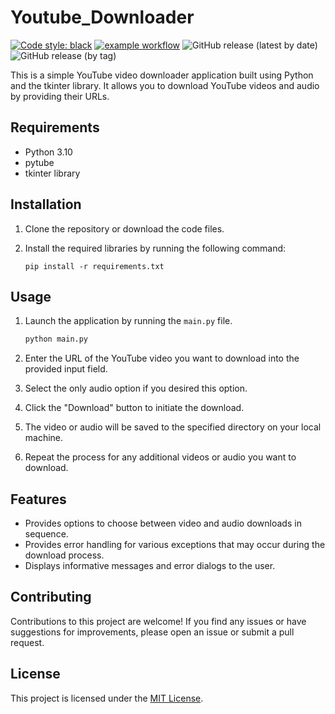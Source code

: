 # Youtube_Downloader

[![Code style: black](https://img.shields.io/badge/code%20style-black-000000.svg)](https://github.com/python/black)
[![example workflow](https://github.com/AlexAlgarate/Youtube_Downloader/actions/workflows/actions.yml/badge.svg)](https://github.com/AlexAlgarate/Youtube_Downloader/actions/workflows/actions.yml)
![GitHub release (latest by date)](https://img.shields.io/github/v/release/AlexAlgarate/Youtube_Downloader?color=green&style=flat-square)
![GitHub release (by tag)](https://img.shields.io/github/downloads/AlexAlgarate/Youtube_Downloader/Latest/total)

This is a simple YouTube video downloader application built using Python and the tkinter library. It allows you to download YouTube videos and audio by providing their URLs.

## Requirements

- Python 3.10
- pytube
- tkinter library

## Installation

1. Clone the repository or download the code files.
2. Install the required libraries by running the following command:

    ```text
    pip install -r requirements.txt
    ```

## Usage

1. Launch the application by running the `main.py` file.

    ```python
    python main.py
    ```

2. Enter the URL of the YouTube video you want to download into the provided input field.
3. Select the only audio option if you desired this option.
4. Click the "Download" button to initiate the download.
5. The video or audio will be saved to the specified directory on your local machine.
6. Repeat the process for any additional videos or audio you want to download.

## Features

- Provides options to choose between video and audio downloads in sequence.
- Provides error handling for various exceptions that may occur during the download process.
- Displays informative messages and error dialogs to the user.

## Contributing

Contributions to this project are welcome! If you find any issues or have suggestions for improvements, please open an issue or submit a pull request.

## License

This project is licensed under the [MIT License](LICENSE).